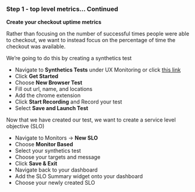### Step 1 - top level metrics… Continued


**Create your checkout uptime metrics**

Rather than focusing on the number of successful times people were able to checkout, we want to instead focus on the percentage of time the checkout was available. 

We’re going to do this by creating a synthetics test 

- Navigate to **Synthetics Tests** under UX Monitoring or click [this link](https://app.datadoghq.com/synthetics/list)
- Click **Get Started**
- Choose **New Browser Test**
- Fill out url, name, and locations
- Add the chrome extension 
- Click **Start Recording** and Record your test
- Select **Save and Launch Test**

Now that we have created our test, we want to create a service level objective (SLO)

- Navigate to Monitors → **New SLO**
- Choose **Monitor Based**
- Select your synthetics test
- Choose your targets and message
- Click **Save & Exit**
- Navigate back to your dashboard
- Add the SLO Summary widget onto your dashboard
- Choose your newly created SLO
